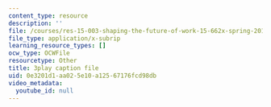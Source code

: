 ```yaml
---
content_type: resource
description: ''
file: /courses/res-15-003-shaping-the-future-of-work-15-662x-spring-2016/0e3201d1aa025e10a12567176fcd98db_ADWGuj3nDQo.vtt
file_type: application/x-subrip
learning_resource_types: []
ocw_type: OCWFile
resourcetype: Other
title: 3play caption file
uid: 0e3201d1-aa02-5e10-a125-67176fcd98db
video_metadata:
  youtube_id: null
---
```


